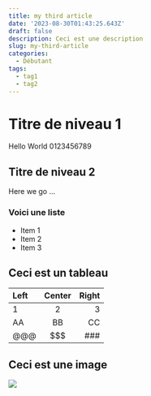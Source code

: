 ```yaml
---
title: my third article
date: '2023-08-30T01:43:25.643Z'
draft: false
description: Ceci est une description
slug: my-third-article
categories:
  - Débutant
tags:
  - tag1
  - tag2
---
```


# Titre de niveau 1

Hello World 0123456789

## Titre de niveau 2

Here we go ...

### Voici une liste

* Item 1
* Item 2
* Item 3

## Ceci est un tableau

| Left | Center | Right |
| :--- | :----: | ----: |
| 1    |   2    |     3 |
| AA   |   BB   |    CC |
| @@@  |  $$$   |   ### |

## Ceci est une image

![](/7d255d04d59f4305fd15d76a33438d5.jpg)
